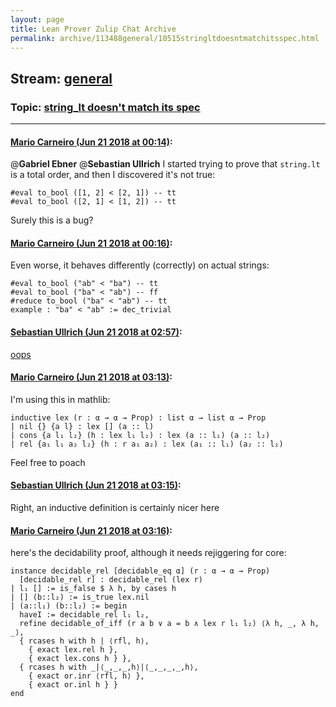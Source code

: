 ```yaml
---
layout: page
title: Lean Prover Zulip Chat Archive 
permalink: archive/113488general/10515stringltdoesntmatchitsspec.html
---
```


## Stream: [general](index.html)
### Topic: [string_lt doesn't match its spec](10515stringltdoesntmatchitsspec.html)

---

#### [Mario Carneiro (Jun 21 2018 at 00:14)](https://leanprover.zulipchat.com/#narrow/stream/113488-general/topic/string_lt%20doesn%27t%20match%20its%20spec/near/128386824):
@**Gabriel Ebner** @**Sebastian Ullrich** I started trying to prove that `string.lt` is a total order, and then I discovered it's not true:
```
#eval to_bool ([1, 2] < [2, 1]) -- tt
#eval to_bool ([2, 1] < [1, 2]) -- tt
```
Surely this is a bug?

#### [Mario Carneiro (Jun 21 2018 at 00:16)](https://leanprover.zulipchat.com/#narrow/stream/113488-general/topic/string_lt%20doesn%27t%20match%20its%20spec/near/128386901):
Even worse, it behaves differently (correctly) on actual strings:
```
#eval to_bool ("ab" < "ba") -- tt
#eval to_bool ("ba" < "ab") -- ff
#reduce to_bool ("ba" < "ab") -- tt
example : "ba" < "ab" := dec_trivial
```

#### [Sebastian Ullrich (Jun 21 2018 at 02:57)](https://leanprover.zulipchat.com/#narrow/stream/113488-general/topic/string_lt%20doesn%27t%20match%20its%20spec/near/128392824):
[oops](https://github.com/leanprover/lean/blob/a4aae537fe771ee92d746d4a2be1e73c543e48b9/library/init/data/list/basic.lean#L278)

#### [Mario Carneiro (Jun 21 2018 at 03:13)](https://leanprover.zulipchat.com/#narrow/stream/113488-general/topic/string_lt%20doesn%27t%20match%20its%20spec/near/128393318):
I'm using this in mathlib:
```
inductive lex (r : α → α → Prop) : list α → list α → Prop
| nil {} {a l} : lex [] (a :: l)
| cons {a l₁ l₂} (h : lex l₁ l₂) : lex (a :: l₁) (a :: l₂)
| rel {a₁ l₁ a₂ l₂} (h : r a₁ a₂) : lex (a₁ :: l₁) (a₂ :: l₂)
```
Feel free to poach

#### [Sebastian Ullrich (Jun 21 2018 at 03:15)](https://leanprover.zulipchat.com/#narrow/stream/113488-general/topic/string_lt%20doesn%27t%20match%20its%20spec/near/128393382):
Right, an inductive definition is certainly nicer here

#### [Mario Carneiro (Jun 21 2018 at 03:16)](https://leanprover.zulipchat.com/#narrow/stream/113488-general/topic/string_lt%20doesn%27t%20match%20its%20spec/near/128393430):
here's the decidability proof, although it needs rejiggering for core:
```
instance decidable_rel [decidable_eq α] (r : α → α → Prop)
  [decidable_rel r] : decidable_rel (lex r)
| l₁ [] := is_false $ λ h, by cases h
| [] (b::l₂) := is_true lex.nil
| (a::l₁) (b::l₂) := begin
  haveI := decidable_rel l₁ l₂,
  refine decidable_of_iff (r a b ∨ a = b ∧ lex r l₁ l₂) ⟨λ h, _, λ h, _⟩,
  { rcases h with h | ⟨rfl, h⟩,
    { exact lex.rel h },
    { exact lex.cons h } },
  { rcases h with _|⟨_,_,_,h⟩|⟨_,_,_,_,h⟩,
    { exact or.inr ⟨rfl, h⟩ },
    { exact or.inl h } }
end
```

